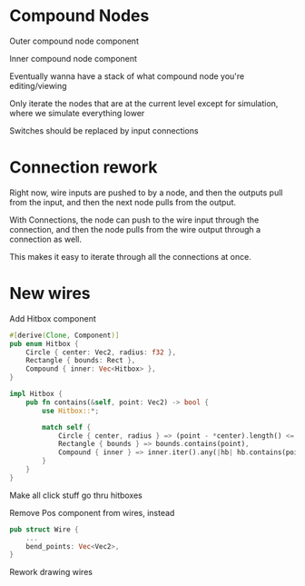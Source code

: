 # Compound Nodes

Outer compound node component

Inner compound node component

Eventually wanna have a stack of what compound node you're editing/viewing

Only iterate the nodes that are at the current level except for simulation, where we simulate everything lower

Switches should be replaced by input connections

# Connection rework

Right now, wire inputs are pushed to by a node, and then the outputs pull from the input, and then the next node pulls from the output.

With Connections, the node can push to the wire input through the connection, and then the node pulls from the wire output through a connection as well.

This makes it easy to iterate through all the connections at once.

# New wires

Add Hitbox component

```rs
#[derive(Clone, Component)]
pub enum Hitbox {
    Circle { center: Vec2, radius: f32 },
    Rectangle { bounds: Rect },
    Compound { inner: Vec<Hitbox> },
}

impl Hitbox {
    pub fn contains(&self, point: Vec2) -> bool {
        use Hitbox::*;

        match self {
            Circle { center, radius } => (point - *center).length() <= *radius,
            Rectangle { bounds } => bounds.contains(point),
            Compound { inner } => inner.iter().any(|hb| hb.contains(point)),
        }
    }
}
```

Make all click stuff go thru hitboxes

Remove Pos component from wires, instead

```rs
pub struct Wire {
    ...
    bend_points: Vec<Vec2>,
}
```

Rework drawing wires
